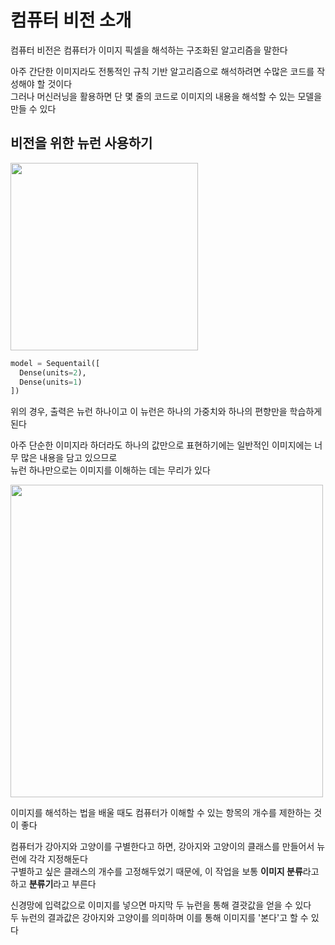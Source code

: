 # 컴퓨터 비전 소개

컴퓨터 비전은 컴퓨터가 이미지 픽셀을 해석하는 구조화된 알고리즘을 말한다    

아주 간단한 이미지라도 전통적인 규칙 기반 알고리즘으로 해석하려면 수많은 코드를 작성해야 할 것이다   
그러나 머신러닝을 활용하면 단 몇 줄의 코드로 이미지의 내용을 해석할 수 있는 모델을 만들 수 있다    

## 비전을 위한 뉴런 사용하기

<img width="300" src="https://user-images.githubusercontent.com/50200481/220627837-e3c73f12-65c6-4ca8-a71f-0b86f71f85e2.png">

```py
model = Sequentail([
  Dense(units=2),
  Dense(units=1)
])
```

위의 경우, 출력은 뉴런 하나이고 이 뉴런은 하나의 가중치와 하나의 편향만을 학습하게 된다   

아주 단순한 이미지라 하더라도 하나의 값만으로 표현하기에는 일반적인 이미지에는 너무 많은 내용을 담고 있으므로    
뉴런 하나만으로는 이미지를 이해하는 데는 무리가 있다

<img width="500" src="https://user-images.githubusercontent.com/50200481/220629355-574f671f-c09a-4863-81a9-30efcea444fd.png">

이미지를 해석하는 법을 배울 때도 컴퓨터가 이해할 수 있는 항목의 개수를 제한하는 것이 좋다   

컴퓨터가 강아지와 고양이를 구별한다고 하면, 강아지와 고양이의 클래스를 만들어서 뉴런에 각각 지정해둔다   
구별하고 싶은 클래스의 개수를 고정해두었기 때문에, 이 작업을 보통 **이미지 분류**라고 하고 **분류기**라고 부른다    

신경망에 입력값으로 이미지를 넣으면 마지막 두 뉴런을 통해 결괏값을 얻을 수 있다    
두 뉴런의 결과값은 강아지와 고양이를 의미하며 이를 통해 이미지를 '본다'고 할 수 있다   

